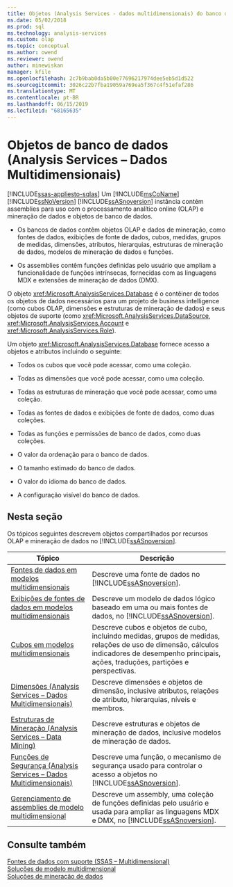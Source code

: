 ```yaml
---
title: Objetos (Analysis Services - dados multidimensionais) do banco de dados | Microsoft Docs
ms.date: 05/02/2018
ms.prod: sql
ms.technology: analysis-services
ms.custom: olap
ms.topic: conceptual
ms.author: owend
ms.reviewer: owend
author: minewiskan
manager: kfile
ms.openlocfilehash: 2c7b9bab0da5b00e77696217974dee5eb5d1d522
ms.sourcegitcommit: 3026c22b7fba19059a769ea5f367c4f51efaf286
ms.translationtype: MT
ms.contentlocale: pt-BR
ms.lasthandoff: 06/15/2019
ms.locfileid: "68165635"
---
```

# <a name="database-objects-analysis-services---multidimensional-data"></a>Objetos de banco de dados (Analysis Services – Dados Multidimensionais)
[!INCLUDE[ssas-appliesto-sqlas](../../../includes/ssas-appliesto-sqlas.md)]
  Um [!INCLUDE[msCoName](../../../includes/msconame-md.md)] [!INCLUDE[ssNoVersion](../../../includes/ssnoversion-md.md)] [!INCLUDE[ssASnoversion](../../../includes/ssasnoversion-md.md)] instância contém assemblies para uso com o processamento analítico online (OLAP) e mineração de dados e objetos de banco de dados.  
  
-   Os bancos de dados contêm objetos OLAP e dados de mineração, como fontes de dados, exibições de fonte de dados, cubos, medidas, grupos de medidas, dimensões, atributos, hierarquias, estruturas de mineração de dados, modelos de mineração de dados e funções.  
  
-   Os assemblies contêm funções definidas pelo usuário que ampliam a funcionalidade de funções intrínsecas, fornecidas com as linguagens MDX e extensões de mineração de dados (DMX).  
  
 O objeto <xref:Microsoft.AnalysisServices.Database> é o contêiner de todos os objetos de dados necessários para um projeto de business intelligence (como cubos OLAP, dimensões e estruturas de mineração de dados) e seus objetos de suporte (como <xref:Microsoft.AnalysisServices.DataSource>, <xref:Microsoft.AnalysisServices.Account> e <xref:Microsoft.AnalysisServices.Role>).  
  
 Um objeto <xref:Microsoft.AnalysisServices.Database> fornece acesso a objetos e atributos incluindo o seguinte:  
  
-   Todos os cubos que você pode acessar, como uma coleção.  
  
-   Todas as dimensões que você pode acessar, como uma coleção.  
  
-   Todas as estruturas de mineração que você pode acessar, como uma coleção.  
  
-   Todas as fontes de dados e exibições de fonte de dados, como duas coleções.  
  
-   Todas as funções e permissões de banco de dados, como duas coleções.  
  
-   O valor da ordenação para o banco de dados.  
  
-   O tamanho estimado do banco de dados.  
  
-   O valor do idioma do banco de dados.  
  
-   A configuração visível do banco de dados.  
  
## <a name="in-this-section"></a>Nesta seção  
 Os tópicos seguintes descrevem objetos compartilhados por recursos OLAP e mineração de dados no [!INCLUDE[ssASnoversion](../../../includes/ssasnoversion-md.md)].  
  
|Tópico|Descrição|  
|-----------|-----------------|  
|[Fontes de dados em modelos multidimensionais](../../../analysis-services/multidimensional-models/data-sources-in-multidimensional-models.md)|Descreve uma fonte de dados no [!INCLUDE[ssASnoversion](../../../includes/ssasnoversion-md.md)].|  
|[Exibições de fontes de dados em modelos multidimensionais](../../../analysis-services/multidimensional-models/data-source-views-in-multidimensional-models.md)|Descreve um modelo de dados lógico baseado em uma ou mais fontes de dados, no [!INCLUDE[ssASnoversion](../../../includes/ssasnoversion-md.md)].|  
|[Cubos em modelos multidimensionais](../../../analysis-services/multidimensional-models/cubes-in-multidimensional-models.md)|Descreve cubos e objetos de cubo, incluindo medidas, grupos de medidas, relações de uso de dimensão, cálculos indicadores de desempenho principais, ações, traduções, partições e perspectivas.|  
|[Dimensões &#40;Analysis Services – Dados Multidimensionais&#41;](../../../analysis-services/multidimensional-models-olap-logical-dimension-objects/dimensions-analysis-services-multidimensional-data.md)|Descreve dimensões e objetos de dimensão, inclusive atributos, relações de atributo, hierarquias, níveis e membros.|  
|[Estruturas de Mineração &#40;Analysis Services – Data Mining&#41;](../../../analysis-services/data-mining/mining-structures-analysis-services-data-mining.md)|Descreve estruturas e objetos de mineração de dados, inclusive modelos de mineração de dados.|  
|[Funções de Segurança &#40;Analysis Services – Dados Multidimensionais&#41;](../../../analysis-services/multidimensional-models/olap-logical/security-roles-analysis-services-multidimensional-data.md)|Descreve uma função, o mecanismo de segurança usado para controlar o acesso a objetos no [!INCLUDE[ssASnoversion](../../../includes/ssasnoversion-md.md)].|  
|[Gerenciamento de assemblies de modelo multidimensional](../../../analysis-services/multidimensional-models/multidimensional-model-assemblies-management.md)|Descreve um assembly, uma coleção de funções definidas pelo usuário e usada para ampliar as linguagens MDX e DMX, no [!INCLUDE[ssASnoversion](../../../includes/ssasnoversion-md.md)].|  
  
## <a name="see-also"></a>Consulte também  
 [Fontes de dados com suporte &#40;SSAS – Multidimensional&#41;](../../../analysis-services/multidimensional-models/supported-data-sources-ssas-multidimensional.md)   
 [Soluções de modelo multidimensional](../../../analysis-services/multidimensional-models/multidimensional-model-solutions-ssas.md)   
 [Soluções de mineração de dados](../../../analysis-services/data-mining/data-mining-solutions.md)  
  
  
